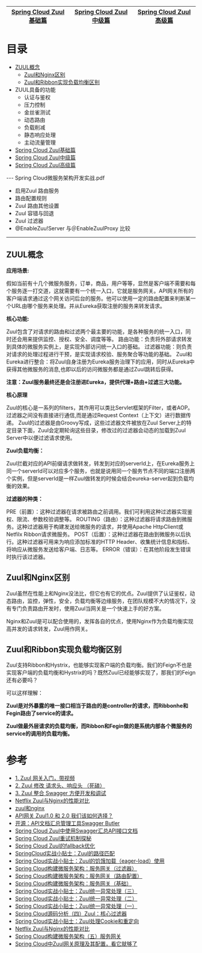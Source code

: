 [Spring Cloud Zuul基础篇](https://weread.qq.com/web/reader/71d32370716443e271df020k34132fc02293416a75f431d)|[Spring Cloud Zuul中级篇](https://weread.qq.com/web/reader/71d32370716443e271df020kd9d320f022ed9d4f495e456)|[Spring Cloud Zuul高级篇](https://weread.qq.com/web/reader/71d32370716443e271df020kb5332110237b53b3a3d68d2)|
---|---|---|


# 目录
* [ZUUL概念](#ZUUL概念)
  * [Zuul和Nginx区别](#Zuul和Nginx区别)
  * [Zuul和Ribbon实现负载均衡区别](#Zuul和Ribbon实现负载均衡区别)
* ZUUL具备的功能
  * 认证与鉴权
  * 压力控制
  * 金丝雀测试
  * 动态路由
  * 负载削减
  * 静态响应处理
  * 主动流量管理
* [Spring Cloud Zuul基础篇](https://weread.qq.com/web/reader/71d32370716443e271df020k34132fc02293416a75f431d)
* [Spring Cloud Zuul中级篇](https://weread.qq.com/web/reader/71d32370716443e271df020kd9d320f022ed9d4f495e456)
* [Spring Cloud Zuul高级篇](https://weread.qq.com/web/reader/71d32370716443e271df020kb5332110237b53b3a3d68d2)

--- Spring Cloud微服务架构开发实战.pdf

* 启用Zuul 路由服务
* 路由配置规则
* Zuul 路由其他设置
* Zuul 容错与回退
* Zuul 过滤器
* @EnableZuu!Server 与＠EnableZuulProxy 比较

---

## ZUUL概念

**应用场景:**

假如当前有十几个微服务服务，订单，商品，用户等等，显然是客户端不需要和每个服务逐一打交道，这就需要有一个统一入口，它就是服务网关。API网关所有的客户端请求通过这个网关访问后台的服务。他可以使用一定的路由配置来判断某一个URL由哪个服务来处理。并从Eureka获取注册的服务来转发请求。

**核心功能:**

Zuul包含了对请求的路由和过滤两个最主要的功能，是各种服务的统一入口，同时还会用来提供监控、授权、安全、调度等等。
路由功能：负责将外部请求转发到具体的微服务实例上，是实现外部访问统一入口的基础。
过滤器功能：则负责对请求的处理过程进行干预，是实现请求校验、服务聚合等功能的基础。
Zuul和Eureka进行整合：将Zuul自身注册为Eureka服务治理下的应用，同时从Eureka中获得其他微服务的消息,也即以后的访问微服务都是通过Zuul跳转后获得。

**注意：Zuul服务最终还是会注册进Eureka，提供代理+路由+过滤三大功能。**

**核心原理**

Zuul的核心是一系列的filters，其作用可以类比Servlet框架的Filter，或者AOP。
过滤器之间没有直接进行通信,而是通过Request Context（上下文）进行数据传递。
Zuul的过滤器是由Groovy写成，这些过滤器文件被放在Zuul Server上的特定目录下面，Zuul会定期轮询这些目录，修改过的过滤器会动态的加载到Zuul Server中以便过滤请求使用。

**Zuul负载均衡：**

Zuul拦截对应的API前缀请求做转发，转发到对应的serverId上，在Eureka服务上同一个serverId可以对应多个服务，也就是说用同一个服务节点不同的端口注册两个实例，但是serverId是一样Zuul做转发的时候会结合eureka-server起到负载均衡的效果。

**过滤器的种类：**

PRE（前置）：这种过滤器在请求被路由之前调用。我们可利用这种过滤器实现鉴权、限流、参数校验调整等。
ROUTING（路由）：这种过滤器将请求路由到微服务。这种过滤器用于构建发送给微服务的请求，并使用Apache HttpClient或Netfilx Ribbon请求微服务。
POST（后置）：这种过滤器在路由到微服务以后执行。这种过滤器可用来为响应添加标准的HTTP Header、收集统计信息和指标、将响应从微服务发送给客户端、日志等。
ERROR（错误）：在其他阶段发生错误时执行该过滤器。

## Zuul和Nginx区别

Zuul虽然在性能上和Nginx没法比，但它也有它的优点。Zuul提供了认证鉴权，动态路由，监控，弹性，安全，负载均衡等边缘服务，在团队规模不大的情况下，没有专门负责路由开发时，使用Zuul当网关是一个快速上手的好方案。

Nginx和Zuul是可以配合使用的，发挥各自的优点，使用Nginx作为负载均衡实现高并发的请求转发，Zuul用作网关。

## Zuul和Ribbon实现负载均衡区别

Zuul支持Ribbon和Hystrix，也能够实现客户端的负载均衡。我们的Feign不也是实现客户端的负载均衡和Hystrix的吗？既然Zuul已经能够实现了，那我们的Feign还有必要吗？

可以这样理解：

**Zuul是对外暴露的唯一接口相当于路由的是controller的请求，而Ribbonhe和Fegin路由了service的请求。**

**Zuul做最外层请求的负载均衡，而Ribbon和Fegin做的是系统内部各个微服务的service的调用的负载均衡。**



# 参考
* [1. Zuul 网关入门，带视频  ](https://www.cnblogs.com/crazymakercircle/p/12046484.html)
* [2. Zuul 修改 请求头、响应头 （死磕）](https://www.cnblogs.com/crazymakercircle/p/12037587.html)
* [3. Zuul 整合 Swagger 方便开发和调试](https://www.cnblogs.com/crazymakercircle/p/12046131.html)
* [Netflix Zuul与Nginx的性能对比](http://blog.didispace.com/zuul-vs-nginx-performance/)
* [zuul和nginx](https://zhuanlan.zhihu.com/p/37385481)
* [API网关 Zuul1.0 和 2.0 我们该如何选择？](http://blog.didispace.com/api-gateway-Zuul-1-zuul-2-how-to-choose/)
* [开源：API文档汇总管理工具Swagger Butler](http://blog.didispace.com/opensource-api-mgt-Swagger-Butler/)
* [Spring Cloud Zuul中使用Swagger汇总API接口文档](http://blog.didispace.com/Spring-Cloud-Zuul-use-Swagger-API-doc/)
* [Spring Cloud Zuul重试机制探秘](http://blog.didispace.com/spring-cloud-zuul-retry-detail/)
* [Spring Cloud Zuul的fallback优化](http://blog.didispace.com/spring-cloud-zuul-fallback-improve/)
* [SpringCloud实战小贴士：Zuul的路径匹配](http://blog.didispace.com/spring-cloud-tips-zuul-path-config/)
* [Spring Cloud实战小贴士：Zuul的饥饿加载（eager-load）使用](http://blog.didispace.com/spring-cloud-tips-zuul-eager/)
* [Spring Cloud构建微服务架构：服务网关（过滤器）](http://blog.didispace.com/spring-cloud-starter-dalston-6-3/)
* [Spring Cloud构建微服务架构：服务网关（路由配置）](http://blog.didispace.com/spring-cloud-starter-dalston-6-2/)
* [Spring Cloud构建微服务架构：服务网关（基础）](http://blog.didispace.com/spring-cloud-starter-dalston-6-1/)
* [Spring Cloud实战小贴士：Zuul统一异常处理（三）](http://blog.didispace.com/spring-cloud-zuul-exception-3/)
* [Spring Cloud实战小贴士：Zuul统一异常处理（二）](http://blog.didispace.com/spring-cloud-zuul-exception-2/)
* [Spring Cloud实战小贴士：Zuul统一异常处理（一）](http://blog.didispace.com/spring-cloud-zuul-exception/)
* [Spring Cloud源码分析（四）Zuul：核心过滤器](http://blog.didispace.com/spring-cloud-source-zuul/)
* [Spring Cloud实战小贴士：Zuul处理Cookie和重定向](http://blog.didispace.com/spring-cloud-zuul-cookie-redirect/)
* [Netflix Zuul与Nginx的性能对比](http://blog.didispace.com/zuul-vs-nginx-performance/)
* [Spring Cloud构建微服务架构（五）服务网关](http://blog.didispace.com/springcloud5/)
* [Spring Cloud中Zuul网关原理及其配置，看它就够了](https://developer.51cto.com/art/202104/658258.htm)
